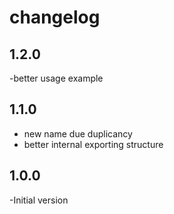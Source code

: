 # changelog

## 1.2.0

-better usage example

## 1.1.0

- new name due duplicancy
- better internal exporting structure

## 1.0.0

-Initial version
